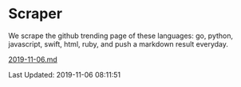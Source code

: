 # Scraper

We scrape the github trending page of these languages: go, python, javascript, swift, html, ruby, and push a markdown result everyday.

[2019-11-06.md](https://github.com/henson/Scraper/blob/master/2019-11-06.md)

Last Updated: 2019-11-06 08:11:51